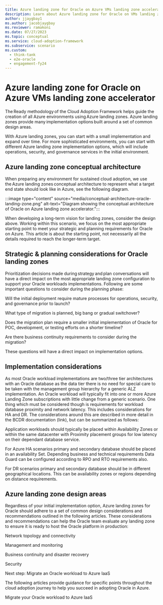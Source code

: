```yaml
---
title: Azure landing zone for Oracle on Azure VMs landing zone accelerator
description: Learn about Azure landing zone for Oracle on VMs landing zone accelerator.
author: jjaygbay1
ms.author: jacobjaygbay
ms.reviewer: ramakoni
ms.date: 07/27/2023
ms.topic: conceptual
ms.service: cloud-adoption-framework
ms.subservice: scenario
ms.custom: 
  - think-tank
  - e2e-oracle
  - engagement-fy24
---
```


# Azure landing zone for Oracle on Azure VMs landing zone accelerator

The Ready methodology of the Cloud Adoption Framework helps guide the creation of all Azure environments using Azure landing zones. Azure landing zones provide many implementation options built around a set of common design areas.

With Azure landing zones, you can start with a small implementation and expand over time. For more sophisticated environments, you can start with different Azure landing zone implementation options, which will include operations, security, and governance services in the initial environment.

## Azure landing zone conceptual architecture 

When preparing any environment for sustained cloud adoption, we use the Azure landing zones conceptual architecture to represent what a target end state should look like in Azure, see the following diagram.

:::image type="content" source="media/conceptual-architecture-oracle-landing-zone.png" alt-text="Diagram showing the conceptual architecture of Oracle on Azure landing zone accelerator.":::

When developing a long-term vision for landing zones, consider the design above. Working within this scenario, we focus on the most appropriate starting point to meet your strategic and planning requirements for Oracle on Azure. This article is about the starting point, not necessarily all the details required to reach the longer-term target. 

## Strategic & planning considerations for Oracle landing zones

Prioritization decisions made during strategy and plan conversations will have a direct impact on the most appropriate landing zone configuration to support your Oracle workloads implementations. Following are some important questions to consider during the planning phase:

Will the initial deployment require mature processes for operations, security, and governance prior to launch?

What type of migration is planned, big bang or gradual switchover?

Does the migration plan require a smaller initial implementation of Oracle for POC, development, or testing efforts on a shorter timeline?

Are there business continuity requirements to consider during the migration?

These questions will have a direct impact on implementation options.

## Implementation considerations

As most Oracle workload implementations are two/three tier architectures with an Oracle database as the data tier there is no need for special care to be taken with the management group hierarchy for a generic ALZ implementation. An Oracle workload will typically fit into one or more Azure Landing Zone subscriptions with little change from a generic scenario. One thing which must be considered though is requirements for workload database proximity and network latency. This includes considerations for HA and DR. The considerations around this are described in more detail in the BCDR documentation (link), but can be summarized as follows:  

Application workloads should typically be placed within Availability Zones or within the same datacenter with Proximity placement groups for low latency on their dependant database service.

For Azure HA scenarios primary and secondary database should be placed in an availability Set.  Depending business and technical requirements Data Guard can be configured according to RPO and RTO requirements also.

For DR scenarios primary and secondary database should be in different geographical locations. This can be availability zones or regions depending on distance requirements.

## Azure landing zone design areas

Regardless of your initial implementation option, Azure landing zones for Oracle should adhere to a set of common design considerations and recommendations outlined in the following articles. These considerations and recommendations can help the Oracle team evaluate any landing zone to ensure it is ready to host the Oracle platform in production:

Network topology and connectivity  

Management and monitoring  

Business continuity and disaster recovery

Security  

Next step: Migrate an Oracle workload to Azure IaaS 

The following articles provide guidance for specific points throughout the cloud adoption journey to help you succeed in adopting Oracle in Azure.

Migrate your Oracle workload to Azure IaaS